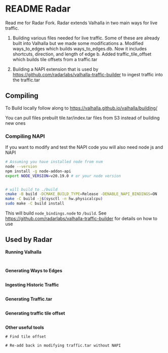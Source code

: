 
# README Radar



Read me for Radar Fork.
Radar extends Valhalla in two main ways for live traffic.



1. Building various files needed for live traffic. Some of these are already built into Valhalla but we made some modifications
  a. Modified ways_to_edges which builds ways_to_edges.db. Now it includes shortcuts, direction, and length of edge
  b. Added traffic_tile_offset which builds tile offsets from a traffic.tar

1. Building a NAPI extension that is used by https://github.com/radarlabs/valhalla-traffic-builder to ingest traffic into the traffic.tar



## Compiling
To Build locally follow along to https://valhalla.github.io/valhalla/building/

You can pull files prebuilt tile.tar/index.tar files from S3 instead of building new ones

### Compiling NAPI
If you want to modify and test the NAPI code you will also need node js and NAPI
```bash
# Assuming you have installed node from nvm
node --version
npm install -g node-addon-api
export NODE_VERSION=v20.19.0 # or your node version


# will build to ./build
cmake -B build -DCMAKE_BUILD_TYPE=Release -DENABLE_NAPI_BINDINGS=ON
make -C build -j$(sysctl -n hw.physicalcpu)
sudo make -C build install
```
This will build  `node_bindings.node` to `/build`. See https://github.com/radarlabs/valhalla-traffic-builder for details on how to use


## Used by Radar
**Running Valhalla**
```


```

**Generating Ways to Edges**
```
```

**Ingesting Historic Traffic**
```
```


**Generating Traffic.tar**
```

```

**Generating traffic tile offset**
```
```

**Other useful tools**
```
# Find tile offset

# Re-add back in modifying traffic.tar without NAPI

```
